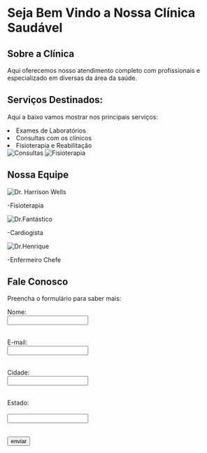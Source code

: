 <!DOCTYPE html
<html lang="pt-BR">
<head>
 <meta charset="UTF-8">
   <title>Seja Bem Vindo a Nossa Clínica Saudável HTML</title>
 
</head>
<body>

<h1>Seja Bem Vindo a Nossa Clínica Saudável</h1>
 
 <h2>Sobre a Clínica</h2>
 <p>Aqui oferecemos nosso atendimento completo com profissionais e especializado em diversas da área da saúde.


 <section>
  <h2>Serviços Destinados:</h2>
  <div class="servico"
   <div class="servico">
    <p>Aqui a baixo vamos mostrar nos principais serviços:</p>
    </div>
    <div class="servico"
     <img src="Fisioterapia.jpg" alt="Reunião de Fisioterapia" width="100%">
    <li>Exames de Laboratórios</li>
    <li>Consultas com os clínicos</li>
    <li>Fisioterapia e Reabilitação</li>
  <img src="servico1.jpg" alt=Consultas com os clínicos width
    </div>
<img src="servico2.jpg"
 alt=Fisioterapia width
  </div>
 </div>
<section>
  <h2>Nossa Equipe</h2>
  <div class="equipe">
   <div class="membro">
    <img src="médico1.jpg"alt="Dr. Harrison Wells">
    <p>-Fisioterapia</p>
  </div>
  <div class="membro">
   <img src="médico2.jpg" alt="Dr.Fantástico">
   <p>-Cardiogista</p>
  </div>
  </div class="membro">
   <img src "médico3.jpg" alt="Dr.Henrique">
   <p>-Enfermeiro Chefe</p>
  
   
</div>
</div>
</section>
   <h2>Fale Conosco</h2>
   <p>Preencha o formulário para saber mais:</p>

  <form>
   <label for="nome">Nome:</label><br>
   <input type="text" id="nome"name="nome"><br ><br>
  
  <label for="email">E-mail:</label><br>
  <input type="email" id="email" name="email"><br><br>

  <label for="cidade">Cidade:</label><br>
  <input type="text" id="cidade" name="cidade"><br><br>

  <label for="estado">Estado:</label><br><br>
  <input type="text" id="estado" name="estado"><br><br>

  <input type="submit" value="enviar"></form>
  
  </body>
  </html>
